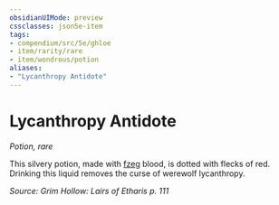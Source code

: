 ```yaml
---
obsidianUIMode: preview
cssclasses: json5e-item
tags:
- compendium/src/5e/ghloe
- item/rarity/rare
- item/wondrous/potion
aliases: 
- "Lycanthropy Antidote"
---
```

# Lycanthropy Antidote
*Potion, rare*  


This silvery potion, made with [fzeg](2-Mechanics/CLI/bestiary/monstrosity/fzeg-ghloe.md) blood, is dotted with flecks of red. Drinking this liquid removes the curse of werewolf lycanthropy.

*Source: Grim Hollow: Lairs of Etharis p. 111*